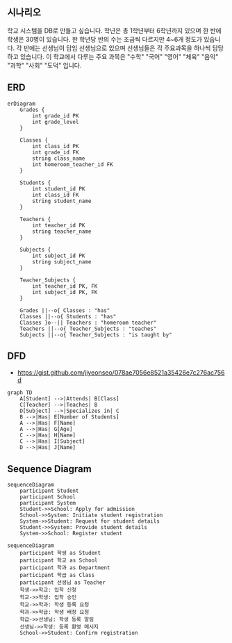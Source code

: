## 시나리오 
학교 시스템을 DB로 만들고 싶습니다. 
학년은 총 1학년부터 6학년까지 있으며 한 반에 학생은 30명이 있습니다.  한 학년당 반의 수는 조금씩 다르지만 4~6개 정도가 있습니다. 각 반에는 선생님이 담임 선생님으로 있으며 선생님들은 각 주요과목을 하나씩 담당하고 있습니다. 이 학교에서 다루는 주요 과목은 "수학" "국어" "영어" "체육" "음악" "과학" "사회" "도덕" 입니다. 

## ERD 

```mermaid
erDiagram
    Grades {
        int grade_id PK
        int grade_level
    }

    Classes {
        int class_id PK
        int grade_id FK
        string class_name
        int homeroom_teacher_id FK
    }

    Students {
        int student_id PK
        int class_id FK
        string student_name
    }

    Teachers {
        int teacher_id PK
        string teacher_name
    }

    Subjects {
        int subject_id PK
        string subject_name
    }

    Teacher_Subjects {
        int teacher_id PK, FK
        int subject_id PK, FK
    }

    Grades ||--o{ Classes : "has"
    Classes ||--o{ Students : "has"
    Classes }o--|| Teachers : "homeroom teacher"
    Teachers ||--o{ Teacher_Subjects : "teaches"
    Subjects ||--o{ Teacher_Subjects : "is taught by"
```

## DFD 
- https://gist.github.com/jiyeonseo/078ae7056e8521a35426e7c276ac756d
```mermaid
graph TD
    A[Student] -->|Attends| B[Class]
    C[Teacher] -->|Teaches| B
    D[Subject] -->|Specializes in| C
    B -->|Has| E[Number of Students]
    A -->|Has| F[Name]
    A -->|Has| G[Age]
    C -->|Has| H[Name]
    C -->|Has| I[Subject]
    D -->|Has| J[Name]
```

## Sequence Diagram 

```mermaid
sequenceDiagram
    participant Student
    participant School
    participant System
    Student->>School: Apply for admission
    School->>System: Initiate student registration
    System->>Student: Request for student details
    Student->>System: Provide student details
    System->>School: Register student
```
```mermaid
sequenceDiagram
    participant 학생 as Student
    participant 학교 as School
    participant 학과 as Department
    participant 학급 as Class
    participant 선생님 as Teacher
    학생->>학교: 입학 신청
    학교->>학생: 입학 승인
    학교->>학과: 학생 등록 요청
    학과->>학급: 학생 배정 요청
    학급->>선생님: 학생 등록 알림
    선생님->>학생: 등록 환영 메시지
    School->>Student: Confirm registration
```